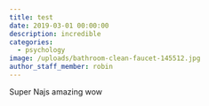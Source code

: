 ```yaml
---
title: test
date: 2019-03-01 00:00:00
description: incredible
categories:
  - psychology
image: /uploads/bathroom-clean-faucet-145512.jpg
author_staff_member: robin
---
```


Super Najs amazing wow